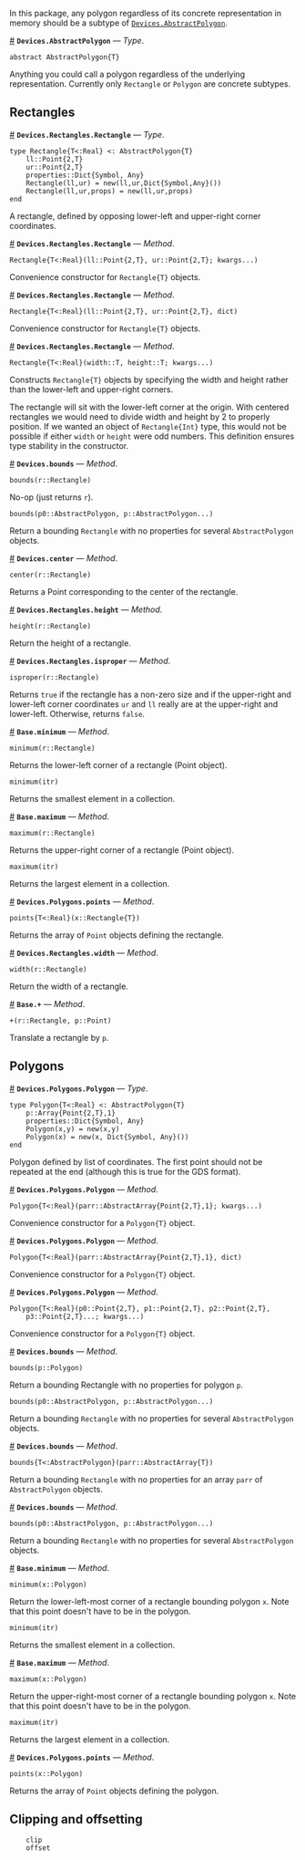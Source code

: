 
In this package, any polygon regardless of its concrete representation in memory should be a subtype of [`Devices.AbstractPolygon`](polygons.md#Devices.AbstractPolygon).

<a id='Devices.AbstractPolygon' href='#Devices.AbstractPolygon'>#</a>
**`Devices.AbstractPolygon`** &mdash; *Type*.



```
abstract AbstractPolygon{T}
```

Anything you could call a polygon regardless of the underlying representation. Currently only `Rectangle` or `Polygon` are concrete subtypes.


<a id='Rectangles-1'></a>

## Rectangles

<a id='Devices.Rectangles.Rectangle' href='#Devices.Rectangles.Rectangle'>#</a>
**`Devices.Rectangles.Rectangle`** &mdash; *Type*.



```
type Rectangle{T<:Real} <: AbstractPolygon{T}
    ll::Point{2,T}
    ur::Point{2,T}
    properties::Dict{Symbol, Any}
    Rectangle(ll,ur) = new(ll,ur,Dict{Symbol,Any}())
    Rectangle(ll,ur,props) = new(ll,ur,props)
end
```

A rectangle, defined by opposing lower-left and upper-right corner coordinates.

<a id='Devices.Rectangles.Rectangle-Tuple{FixedSizeArrays.Point{2,T<:Real},FixedSizeArrays.Point{2,T<:Real}}' href='#Devices.Rectangles.Rectangle-Tuple{FixedSizeArrays.Point{2,T<:Real},FixedSizeArrays.Point{2,T<:Real}}'>#</a>
**`Devices.Rectangles.Rectangle`** &mdash; *Method*.



```
Rectangle{T<:Real}(ll::Point{2,T}, ur::Point{2,T}; kwargs...)
```

Convenience constructor for `Rectangle{T}` objects.

<a id='Devices.Rectangles.Rectangle-Tuple{FixedSizeArrays.Point{2,T<:Real},FixedSizeArrays.Point{2,T<:Real},Any}' href='#Devices.Rectangles.Rectangle-Tuple{FixedSizeArrays.Point{2,T<:Real},FixedSizeArrays.Point{2,T<:Real},Any}'>#</a>
**`Devices.Rectangles.Rectangle`** &mdash; *Method*.



```
Rectangle{T<:Real}(ll::Point{2,T}, ur::Point{2,T}, dict)
```

Convenience constructor for `Rectangle{T}` objects.

<a id='Devices.Rectangles.Rectangle-Tuple{T<:Real,T<:Real}' href='#Devices.Rectangles.Rectangle-Tuple{T<:Real,T<:Real}'>#</a>
**`Devices.Rectangles.Rectangle`** &mdash; *Method*.



```
Rectangle{T<:Real}(width::T, height::T; kwargs...)
```

Constructs `Rectangle{T}` objects by specifying the width and height rather than the lower-left and upper-right corners.

The rectangle will sit with the lower-left corner at the origin. With centered rectangles we would need to divide width and height by 2 to properly position. If we wanted an object of `Rectangle{Int}` type, this would not be possible if either `width` or `height` were odd numbers. This definition ensures type stability in the constructor.

<a id='Devices.bounds-Tuple{Devices.Rectangles.Rectangle{T<:Real}}' href='#Devices.bounds-Tuple{Devices.Rectangles.Rectangle{T<:Real}}'>#</a>
**`Devices.bounds`** &mdash; *Method*.



```
bounds(r::Rectangle)
```

No-op (just returns `r`).

```
bounds(p0::AbstractPolygon, p::AbstractPolygon...)
```

Return a bounding `Rectangle` with no properties for several `AbstractPolygon` objects.

<a id='Devices.center-Tuple{Devices.Rectangles.Rectangle{T<:Real}}' href='#Devices.center-Tuple{Devices.Rectangles.Rectangle{T<:Real}}'>#</a>
**`Devices.center`** &mdash; *Method*.



```
center(r::Rectangle)
```

Returns a Point corresponding to the center of the rectangle.

<a id='Devices.Rectangles.height-Tuple{Devices.Rectangles.Rectangle{T<:Real}}' href='#Devices.Rectangles.height-Tuple{Devices.Rectangles.Rectangle{T<:Real}}'>#</a>
**`Devices.Rectangles.height`** &mdash; *Method*.



```
height(r::Rectangle)
```

Return the height of a rectangle.

<a id='Devices.Rectangles.isproper-Tuple{Devices.Rectangles.Rectangle{T<:Real}}' href='#Devices.Rectangles.isproper-Tuple{Devices.Rectangles.Rectangle{T<:Real}}'>#</a>
**`Devices.Rectangles.isproper`** &mdash; *Method*.



```
isproper(r::Rectangle)
```

Returns `true` if the rectangle has a non-zero size and if the upper-right and lower-left corner coordinates `ur` and `ll` really are at the upper-right and lower-left. Otherwise, returns `false`.

<a id='Base.minimum-Tuple{Devices.Rectangles.Rectangle{T<:Real}}' href='#Base.minimum-Tuple{Devices.Rectangles.Rectangle{T<:Real}}'>#</a>
**`Base.minimum`** &mdash; *Method*.



```
minimum(r::Rectangle)
```

Returns the lower-left corner of a rectangle (Point object).

```
minimum(itr)
```

Returns the smallest element in a collection.

<a id='Base.maximum-Tuple{Devices.Rectangles.Rectangle{T<:Real}}' href='#Base.maximum-Tuple{Devices.Rectangles.Rectangle{T<:Real}}'>#</a>
**`Base.maximum`** &mdash; *Method*.



```
maximum(r::Rectangle)
```

Returns the upper-right corner of a rectangle (Point object).

```
maximum(itr)
```

Returns the largest element in a collection.

<a id='Devices.Polygons.points-Tuple{Devices.Rectangles.Rectangle{T<:Real}}' href='#Devices.Polygons.points-Tuple{Devices.Rectangles.Rectangle{T<:Real}}'>#</a>
**`Devices.Polygons.points`** &mdash; *Method*.



```
points{T<:Real}(x::Rectangle{T})
```

Returns the array of `Point` objects defining the rectangle.

<a id='Devices.Rectangles.width-Tuple{Devices.Rectangles.Rectangle{T<:Real}}' href='#Devices.Rectangles.width-Tuple{Devices.Rectangles.Rectangle{T<:Real}}'>#</a>
**`Devices.Rectangles.width`** &mdash; *Method*.



```
width(r::Rectangle)
```

Return the width of a rectangle.

<a id='Base.+-Tuple{Devices.Rectangles.Rectangle{T<:Real},FixedSizeArrays.Point{N,T}}' href='#Base.+-Tuple{Devices.Rectangles.Rectangle{T<:Real},FixedSizeArrays.Point{N,T}}'>#</a>
**`Base.+`** &mdash; *Method*.



```
+(r::Rectangle, p::Point)
```

Translate a rectangle by `p`.


<a id='Polygons-1'></a>

## Polygons

<a id='Devices.Polygons.Polygon' href='#Devices.Polygons.Polygon'>#</a>
**`Devices.Polygons.Polygon`** &mdash; *Type*.



```
type Polygon{T<:Real} <: AbstractPolygon{T}
    p::Array{Point{2,T},1}
    properties::Dict{Symbol, Any}
    Polygon(x,y) = new(x,y)
    Polygon(x) = new(x, Dict{Symbol, Any}())
end
```

Polygon defined by list of coordinates. The first point should not be repeated at the end (although this is true for the GDS format).

<a id='Devices.Polygons.Polygon-Tuple{AbstractArray{FixedSizeArrays.Point{2,T<:Real},1}}' href='#Devices.Polygons.Polygon-Tuple{AbstractArray{FixedSizeArrays.Point{2,T<:Real},1}}'>#</a>
**`Devices.Polygons.Polygon`** &mdash; *Method*.



```
Polygon{T<:Real}(parr::AbstractArray{Point{2,T},1}; kwargs...)
```

Convenience constructor for a `Polygon{T}` object.

<a id='Devices.Polygons.Polygon-Tuple{AbstractArray{FixedSizeArrays.Point{2,T<:Real},1},Any}' href='#Devices.Polygons.Polygon-Tuple{AbstractArray{FixedSizeArrays.Point{2,T<:Real},1},Any}'>#</a>
**`Devices.Polygons.Polygon`** &mdash; *Method*.



```
Polygon{T<:Real}(parr::AbstractArray{Point{2,T},1}, dict)
```

Convenience constructor for a `Polygon{T}` object.

<a id='Devices.Polygons.Polygon-Tuple{FixedSizeArrays.Point{2,T<:Real},FixedSizeArrays.Point{2,T<:Real},FixedSizeArrays.Point{2,T<:Real},Vararg{FixedSizeArrays.Point{2,T<:Real}}}' href='#Devices.Polygons.Polygon-Tuple{FixedSizeArrays.Point{2,T<:Real},FixedSizeArrays.Point{2,T<:Real},FixedSizeArrays.Point{2,T<:Real},Vararg{FixedSizeArrays.Point{2,T<:Real}}}'>#</a>
**`Devices.Polygons.Polygon`** &mdash; *Method*.



```
Polygon{T<:Real}(p0::Point{2,T}, p1::Point{2,T}, p2::Point{2,T},
    p3::Point{2,T}...; kwargs...)
```

Convenience constructor for a `Polygon{T}` object.

<a id='Devices.bounds-Tuple{Devices.Polygons.Polygon{T<:Real}}' href='#Devices.bounds-Tuple{Devices.Polygons.Polygon{T<:Real}}'>#</a>
**`Devices.bounds`** &mdash; *Method*.



```
bounds(p::Polygon)
```

Return a bounding Rectangle with no properties for polygon `p`.

```
bounds(p0::AbstractPolygon, p::AbstractPolygon...)
```

Return a bounding `Rectangle` with no properties for several `AbstractPolygon` objects.

<a id='Devices.bounds-Tuple{AbstractArray{T<:Devices.AbstractPolygon{T},N}}' href='#Devices.bounds-Tuple{AbstractArray{T<:Devices.AbstractPolygon{T},N}}'>#</a>
**`Devices.bounds`** &mdash; *Method*.



```
bounds{T<:AbstractPolygon}(parr::AbstractArray{T})
```

Return a bounding `Rectangle` with no properties for an array `parr` of `AbstractPolygon` objects.

<a id='Devices.bounds-Tuple{Devices.AbstractPolygon{T},Vararg{Devices.AbstractPolygon{T}}}' href='#Devices.bounds-Tuple{Devices.AbstractPolygon{T},Vararg{Devices.AbstractPolygon{T}}}'>#</a>
**`Devices.bounds`** &mdash; *Method*.



```
bounds(p0::AbstractPolygon, p::AbstractPolygon...)
```

Return a bounding `Rectangle` with no properties for several `AbstractPolygon` objects.

<a id='Base.minimum-Tuple{Devices.Polygons.Polygon{T<:Real}}' href='#Base.minimum-Tuple{Devices.Polygons.Polygon{T<:Real}}'>#</a>
**`Base.minimum`** &mdash; *Method*.



```
minimum(x::Polygon)
```

Return the lower-left-most corner of a rectangle bounding polygon `x`. Note that this point doesn't have to be in the polygon.

```
minimum(itr)
```

Returns the smallest element in a collection.

<a id='Base.maximum-Tuple{Devices.Polygons.Polygon{T<:Real}}' href='#Base.maximum-Tuple{Devices.Polygons.Polygon{T<:Real}}'>#</a>
**`Base.maximum`** &mdash; *Method*.



```
maximum(x::Polygon)
```

Return the upper-right-most corner of a rectangle bounding polygon `x`. Note that this point doesn't have to be in the polygon.

```
maximum(itr)
```

Returns the largest element in a collection.

<a id='Devices.Polygons.points-Tuple{Devices.Polygons.Polygon{T<:Real}}' href='#Devices.Polygons.points-Tuple{Devices.Polygons.Polygon{T<:Real}}'>#</a>
**`Devices.Polygons.points`** &mdash; *Method*.



```
points(x::Polygon)
```

Returns the array of `Point` objects defining the polygon.


<a id='Clipping-and-offsetting-1'></a>

## Clipping and offsetting


```
    clip
    offset
```

